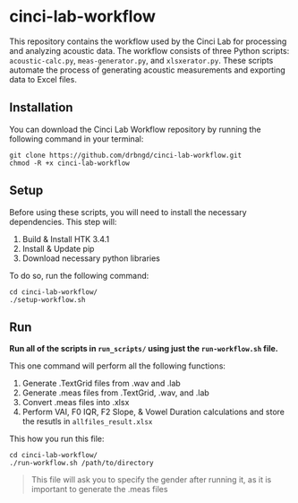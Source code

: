 # cinci-lab-workflow

This repository contains the workflow used by the Cinci Lab for processing and analyzing acoustic data. The workflow consists of three Python scripts: `acoustic-calc.py`, `meas-generator.py`, and `xlsxerator.py`. These scripts automate the process of generating acoustic measurements and exporting data to Excel files.

## Installation

You can download the Cinci Lab Workflow repository by running the following command in your terminal:

```
git clone https://github.com/drbngd/cinci-lab-workflow.git
chmod -R +x cinci-lab-workflow
```

## Setup

Before using these scripts, you will need to install the necessary dependencies. This step will:
1. Build & Install HTK 3.4.1
2. Install & Update pip
3. Download necessary python libraries

To do so, run the following command:

```
cd cinci-lab-workflow/
./setup-workflow.sh
```

## Run
**Run all of the scripts in `run_scripts/` using just the `run-workflow.sh` file.**

This one command will perform all the following functions:
1. Generate .TextGrid files from .wav and .lab
2. Generate .meas files from .TextGrid, .wav, and .lab
3. Convert .meas files into .xlsx
4. Perform VAI, F0 IQR, F2 Slope, & Vowel Duration calculations and store the resutls in `allfiles_result.xlsx`

This how you run this file:
```
cd cinci-lab-workflow/
./run-workflow.sh /path/to/directory
```
> This file will ask you to specify the gender after running it, as it is important to generate the .meas files
